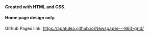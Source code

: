 
#### Created with HTML and CSS.
#### Home page design only. 

Github Pages link: https://apatulea.github.io/Newspaper---960-grid/
